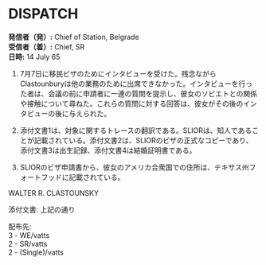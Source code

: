 # DISPATCH

**発信者（発）:** Chief of Station, Belgrade  
**受信者（着）:** Chief, SR  
**日時:** 14 July 65

1. 7月7日に移民ビザのためにインタビューを受けた。残念ながらClastounburyは他の業務のために出席できなかった。インタビューを行った者は、会議の前に申請者に一連の質問を提示し、彼女のソビエトとの関係や接触について尋ねた。これらの質問に対する回答は、彼女がその後のインタビューの後に与えられた。

2. 添付文書1は、対象に関するトレースの翻訳である。SLIORは、知人であることが記載されている。添付文書2は、SLIORのビザの正式なコピーであり、添付文書3は出生記録、添付文書4は結婚証明書である。

3. SLIORのビザ申請書から、彼女のアメリカ合衆国での住所は、テキサス州フォートフッドに記載されている。

WALTER R. CLASTOUNSKY

添付文書: 上記の通り

配布先:  
3 - WE/vatts  
2 - SR/vatts  
2 - (Single)/vatts